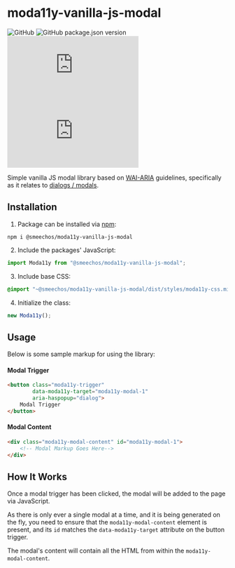 # moda11y-vanilla-js-modal
![GitHub](https://img.shields.io/github/license/smeechos/moda11y-vanilla-js-modal)
![GitHub package.json version](https://img.shields.io/github/package-json/v/smeechos/moda11y-vanilla-js-modal)
![GitHub JS file size in bytes](https://img.shields.io/github/size/smeechos/moda11y-vanilla-js-modal/index.js?label=JS%20File%20Size)
![GitHub CSS file size in btyes](https://img.shields.io/github/size/smeechos/moda11y-vanilla-js-modal/dist/styles/moda11y-css.min.css?label=CSS%20File%20Size)

Simple vanilla JS modal library based on [WAI-ARIA](https://www.w3.org/WAI/ARIA/apg/) guidelines, specifically
as it relates to [dialogs / modals](https://www.w3.org/WAI/ARIA/apg/patterns/dialogmodal/).

## Installation

1. Package can be installed via [npm](https://www.npmjs.com/package/@smeechos/moda11y-vanilla-js-modal):

```shell
npm i @smeechos/moda11y-vanilla-js-modal
```

2. Include the packages' JavaScript:

```javascript
import Moda11y from "@smeechos/moda11y-vanilla-js-modal";
```

3. Include base CSS:
```css
@import "~@smeechos/moda11y-vanilla-js-modal/dist/styles/moda11y-css.min.css";
```

4. Initialize the class:

```javascript
new Moda11y();
```

## Usage

Below is some sample markup for using the library:

#### Modal Trigger
```html
<button class="moda11y-trigger"
        data-moda11y-target="moda11y-modal-1"
        aria-haspopup="dialog">
    Modal Trigger
</button>
```

#### Modal Content
```html
<div class="moda11y-modal-content" id="moda11y-modal-1">
    <!-- Modal Markup Goes Here-->
</div>
```

## How It Works

Once a modal trigger has been clicked, the modal will be added to the page via JavaScript.

As there is only ever a single modal at a time, and it is being generated on the fly, you need to
ensure that the `moda11y-modal-content` element is present, and its `id` matches the `data-moda11y-target`
attribute on the button trigger.

The modal's content will contain all the HTML from within the `moda11y-modal-content`.

